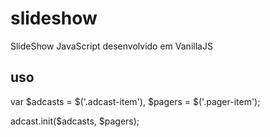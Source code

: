 # slideshow

SlideShow JavaScript desenvolvido em VanillaJS


## uso

var $adcasts = $('.adcast-item'),
$pagers = $('.pager-item');

adcast.init($adcasts, $pagers);